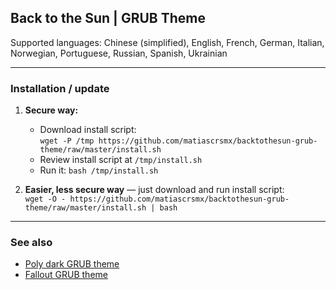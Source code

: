 ## Back to the Sun | GRUB Theme

Supported languages: Chinese (simplified), English, French, German, Italian, Norwegian, Portuguese, Russian, Spanish, Ukrainian


---

### Installation / update

1. **Secure way:**
    - Download install script:  
    `wget -P /tmp https://github.com/matiascrsmx/backtothesun-grub-theme/raw/master/install.sh`
    - Review install script at `/tmp/install.sh`
    - Run it: `bash /tmp/install.sh`
    
2. **Easier, less secure way** — just download and run install script:  
    `wget -O - https://github.com/matiascrsmx/backtothesun-grub-theme/raw/master/install.sh | bash`

---

### See also

- [Poly dark GRUB theme](https://github.com/shvchk/poly-dark)
- [Fallout GRUB theme](https://github.com/shvchk/fallout-grub-theme)
